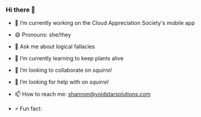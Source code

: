 ### Hi there 👋

<!--
**ShannonHeylmun/ShannonHeylmun** is a ✨ _special_ ✨ repository because its `README.md` (this file) appears on your GitHub profile.

Here are some ideas to get you started:
-->
- 🔭 I’m currently working on the Cloud Appreciation Society's mobile app
- 😄 Pronouns: she/they
- 💬 Ask me about logical fallacies
- 🌱 I’m currently learning to keep plants alive
- 👯 I’m looking to collaborate on *squirrel*
- 🤔 I’m looking for help with on *squirrel*

- 📫 How to reach me: shannon@voidstarsolutions.com

- ⚡ Fun fact: 
